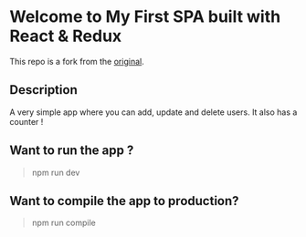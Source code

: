 # Welcome to My First SPA built with React & Redux

This repo is a fork from the [original](https://github.com/HoracioGutierrez/accenture-react).

## Description
A very simple app where you can add, update and delete users. It also has  a counter ! 


## Want to run the app ?

> npm run dev

## Want to compile the app to production?

> npm run compile